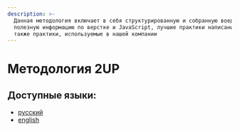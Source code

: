 ```yaml
---
description: >-
  Данная методология включает в себя структурированную и собранную воедино
  полезную информацию по верстке и JavaScript, лучшие практики написания кода, а
  также практики, используемые в нашей компании
---
```


# Методология 2UP

## Доступные языки:

* [русский](navigaciya/ru/)
* [english](navigaciya/en.md)




